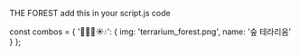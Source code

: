 THE FOREST
add this in your script.js code

const combos = {
  '🌳🌳🌳☀️💧': { img: 'terrarium_forest.png', name: '숲 테라리움' }
};
